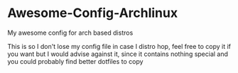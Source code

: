 # Awesome-Config-Archlinux
My awesome config for arch based distros

This is so I don't lose my config file in case I distro hop, feel free to copy it if you want but I would advise against it, since it contains nothing special and you could probably find better dotfiles to copy
